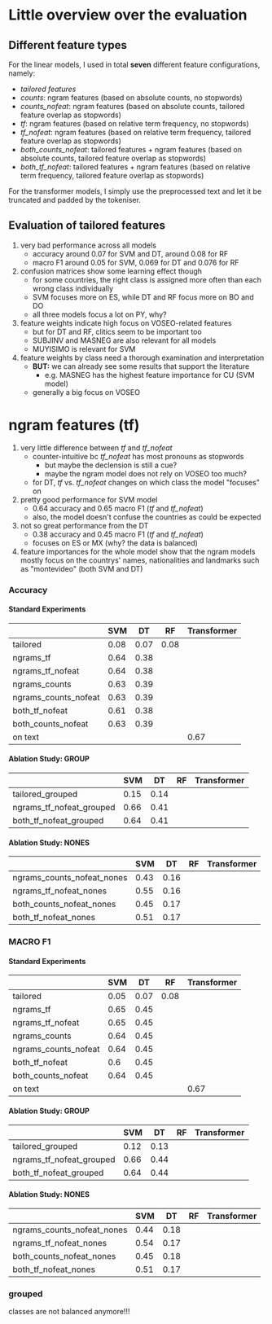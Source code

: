 # Little overview over the evaluation

## Different feature types

For the linear models, I used in total **seven** different feature configurations, namely:

- *tailored features*
- *counts*: ngram features (based on absolute counts, no stopwords)
- *counts_nofeat*: ngram features (based on absolute counts, tailored feature overlap as stopwords)
- *tf*: ngram features (based on relative term frequency, no stopwords)
- *tf_nofeat*: ngram features (based on relative term frequency, tailored feature overlap as stopwords)
- *both_counts_nofeat*: tailored features + ngram features (based on absolute counts, tailored feature overlap as stopwords)
- *both_tf_nofeat*: tailored features + ngram features (based on relative term frequency, tailored feature overlap as stopwords)

For the transformer models, I simply use the preprocessed text and let it be truncated and padded by the tokeniser.


## Evaluation of tailored features

1. very bad performance across all models
    - accuracy around 0.07 for SVM and DT, around 0.08 for RF
    - macro F1 around 0.05 for SVM, 0.069 for DT and 0.076 for RF
2. confusion matrices show some learning effect though
    - for some countries, the right class is assigned more often than each wrong class individually
    - SVM focuses more on ES, while DT and RF focus more on BO and DO
    - all three models focus a lot on PY, why?
3. feature weights indicate high focus on VOSEO-related features
    - but for DT and RF, clitics seem to be important too
    - SUBJINV and MASNEG are also relevant for all models
    - MUYISIMO is relevant for SVM
4. feature weights by class need a thorough examination and interpretation
    - **BUT:** we can already see some results that support the literature
        - e.g. MASNEG has the highest feature importance for CU (SVM model)
    - generally a big focus on VOSEO


# ngram features (tf)

1. very little difference between *tf* and *tf_nofeat*
    - counter-intuitive bc *tf_nofeat* has most pronouns as stopwords
        - but maybe the declension is still a cue?
        - maybe the ngram model does not rely on VOSEO too much?
    - for DT, *tf* vs. *tf_nofeat* changes on which class the model "focuses" on
2. pretty good performance for SVM model
    - 0.64 accuracy and 0.65 macro F1 (*tf* and *tf_nofeat*)
    - also, the model doesn't confuse the countries as could be expected
3. not so great performance from the DT 
    - 0.38 accuracy and 0.45 macro F1 (*tf* and *tf_nofeat*)
    - focuses on ES or MX (why? the data is balanced)
4. feature importances for the whole model show that the ngram models mostly focus on the countrys' names, nationalities and landmarks such as "montevideo" (both SVM and DT)

### Accuracy

#### Standard Experiments

|                            | SVM  | DT   | RF   | Transformer |
|----------------------------|------|------|------|-------------|
| tailored                   | 0.08 | 0.07 | 0.08 |             |
| ngrams_tf                  | 0.64 | 0.38 |      |             |
| ngrams_tf_nofeat           | 0.64 | 0.38 |      |             |
| ngrams_counts              | 0.63 | 0.39 |      |             |
| ngrams_counts_nofeat       | 0.63 | 0.39 |      |             |
| both_tf_nofeat             | 0.61 | 0.38 |      |             |
| both_counts_nofeat         | 0.63 | 0.39 |      |             |
| on text                    |      |      |      | 0.67        |


#### Ablation Study: GROUP

|                            | SVM  | DT   | RF   | Transformer |
|----------------------------|------|------|------|-------------|
| tailored_grouped           | 0.15 | 0.14 |      |             |
| ngrams_tf_nofeat_grouped   | 0.66 | 0.41 |      |             |
| both_tf_nofeat_grouped     | 0.64 | 0.41 |      |             |


#### Ablation Study: NONES

|                            | SVM  | DT   | RF   | Transformer |
|----------------------------|------|------|------|-------------|
| ngrams_counts_nofeat_nones | 0.43 | 0.16 |      |             |
| ngrams_tf_nofeat_nones     | 0.55 | 0.16 |      |             |
| both_counts_nofeat_nones   | 0.45 | 0.17 |      |             |
| both_tf_nofeat_nones       | 0.51 | 0.17 |      |             |


### MACRO F1

#### Standard Experiments

|                            | SVM   | DT   | RF   | Transformer |
|----------------------------|-------|------|------|-------------|
| tailored                   | 0.05  | 0.07 | 0.08 |             |
| ngrams_tf                  | 0.65  | 0.45 |      |             |
| ngrams_tf_nofeat           | 0.65  | 0.45 |      |             |
| ngrams_counts              | 0.64  | 0.45 |      |             |
| ngrams_counts_nofeat       | 0.64  | 0.45 |      |             |
| both_tf_nofeat             | 0.6   | 0.45 |      |             |
| both_counts_nofeat         | 0.64  | 0.45 |      |             |
| on text                    |       |      |      | 0.67        |


#### Ablation Study: GROUP

|                            | SVM   | DT   | RF   | Transformer |
|----------------------------|-------|------|------|-------------|
| tailored_grouped           | 0.12  | 0.13 |      |             |
| ngrams_tf_nofeat_grouped   | 0.66  | 0.44 |      |             |
| both_tf_nofeat_grouped     | 0.64  | 0.44 |      |             |


#### Ablation Study: NONES

|                            | SVM   | DT   | RF   | Transformer |
|----------------------------|-------|------|------|-------------|
| ngrams_counts_nofeat_nones | 0.44  | 0.18 |      |             |
| ngrams_tf_nofeat_nones     | 0.54  | 0.17 |      |             |
| both_counts_nofeat_nones   | 0.45  | 0.18 |      |             |
| both_tf_nofeat_nones       | 0.51  | 0.17 |      |             |


### grouped

classes are not balanced anymore!!!